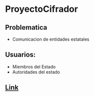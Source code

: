 # ProyectoCifrador
## Problematica
* Comunicacion de entidades estatales
## Usuarios:
* Miembros del Estado
* Autoridades del estado
## [Link](https://am27th.github.io/LIM015-cipher/src/)
